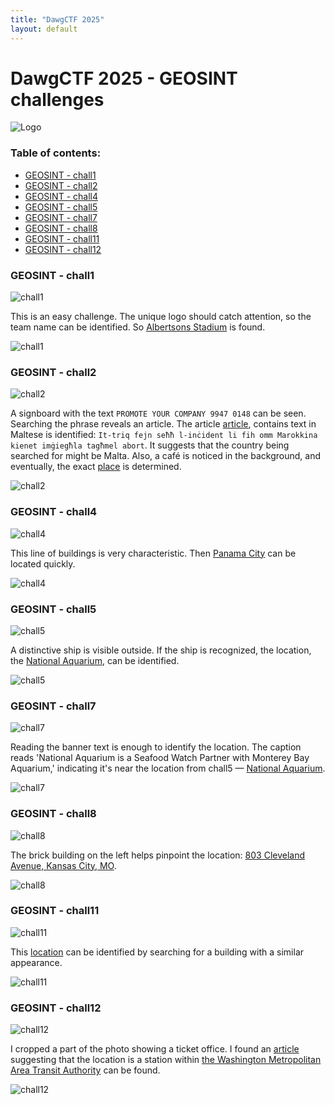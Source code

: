 ```yaml
---
title: "DawgCTF 2025" 
layout: default
---
```

# DawgCTF 2025 - GEOSINT challenges
![Logo](cyberdawgs_shield.png)
### Table of contents:
- [GEOSINT - chall1](#geosint---chall1)
- [GEOSINT - chall2](#geosint---chall2)
- [GEOSINT - chall4](#geosint---chall4)
- [GEOSINT - chall5](#geosint---chall5)
- [GEOSINT - chall7](#geosint---chall7)
- [GEOSINT - chall8](#geosint---chall8)
- [GEOSINT - chall11](#geosint---chall11)
- [GEOSINT - chall12](#geosint---chall12)

### GEOSINT - chall1
![chall1](osint_chall1.png)

This is an easy challenge. The unique logo should catch attention, so the team name can be identified. So [Albertsons Stadium](https://www.google.com/maps/place/Albertsons+Stadium/@43.6026366,-116.1984099,17z/data=!3m1!4b1!4m6!3m5!1s0x8646819ce03a452f:0xaa2b000d8bf5c58d!8m2!3d43.6026327!4d-116.195835!16zL20vMDYydmdt?entry=ttu&g_ep=EgoyMDI1MDQyOS4wIKXMDSoASAFQAw%3D%3D) is found. 

![chall1](chall1.png)

### GEOSINT - chall2
![chall2](osint_chall2.png)

A signboard with the text `PROMOTE YOUR COMPANY 9947 0148` can be seen. Searching the phrase reveals an article. The article [article](https://netnews.com.mt/2017/04/05/ftemp-ta-ftit-sighat-fi-tmiem-il-gimgha-kriminalita-ta-kull-xorta-tgholli-rasha/_dsc8876/), contains text in Maltese is identified: `It-triq fejn seħħ l-inċident li fih omm Marokkina kienet imġiegħla tagħmel abort`. It suggests that the country being searched for might be Malta. Also, a café is noticed in the background, and eventually, the exact  [place](https://www.google.com/maps/@35.9211266,14.4792146,3a,75y,143.26h,79.96t/data=!3m7!1e1!3m5!1ssrRZghZ4ohX8M7xR0m2XQA!2e0!6shttps:%2F%2Fstreetviewpixels-pa.googleapis.com%2Fv1%2Fthumbnail%3Fcb_client%3Dmaps_sv.tactile%26w%3D900%26h%3D600%26pitch%3D10.03979575213613%26panoid%3DsrRZghZ4ohX8M7xR0m2XQA%26yaw%3D143.2649363650284!7i16384!8i8192?entry=ttu&g_ep=EgoyMDI1MDQyMi4wIKXMDSoASAFQAw%3D%3D) is determined.

![chall2](chall2.png)


### GEOSINT - chall4

![chall4](osint_chall4.png)

This line of buildings is very characteristic. Then [Panama City](https://www.google.com/maps/@8.9561605,-79.5298355,3a,75y,15.93h,90.89t/data=!3m7!1e1!3m5!1sNUkquHWq51RHePSW1lOACQ!2e0!6shttps:%2F%2Fstreetviewpixels-pa.googleapis.com%2Fv1%2Fthumbnail%3Fcb_client%3Dmaps_sv.tactile%26w%3D900%26h%3D600%26pitch%3D-0.8862619476891211%26panoid%3DNUkquHWq51RHePSW1lOACQ%26yaw%3D15.931751916758685!7i16384!8i8192?entry=ttu&g_ep=EgoyMDI1MDQyOS4wIKXMDSoASAFQAw%3D%3D) can be located quickly.

![chall4](chall4.png)


### GEOSINT - chall5

![chall5](osint_chall5.png)

A distinctive ship is visible outside. If the ship is recognized, the location, the [National Aquarium](https://www.google.com/maps/place/National+Aquarium/@39.2853969,-76.6109733,17z/data=!3m1!4b1!4m6!3m5!1s0x89c80362e467565d:0xc7f0a8617c7c7e8e!8m2!3d39.2853928!4d-76.6083984!16zL20vMDF5bTBm?entry=ttu&g_ep=EgoyMDI1MDQyOS4wIKXMDSoASAFQAw%3D%3D), can be identified.

![chall5](chall5.png)


### GEOSINT - chall7

![chall7](osint_chall7.png)

Reading the banner text is enough to identify the location. The caption reads 'National Aquarium is a Seafood Watch Partner with Monterey Bay Aquarium,' indicating it's near the location from chall5 — [National Aquarium](https://www.google.pl/maps/@39.2845641,-76.6069082,2a,75y,340.31h,75.46t/data=!3m8!1e1!3m6!1sk25wj64XH0MUZfDv2EQctA!2e0!3e2!6shttps:%2F%2Fstreetviewpixels-pa.googleapis.com%2Fv1%2Fthumbnail%3Fcb_client%3Dmaps_sv.tactile%26w%3D900%26h%3D600%26pitch%3D14.537973204955051%26panoid%3Dk25wj64XH0MUZfDv2EQctA%26yaw%3D340.3142740111357!7i13312!8i6656?entry=ttu&g_ep=EgoyMDI1MDQyOS4wIKXMDSoASAFQAw%3D%3D).

![chall7](chall7.png)


### GEOSINT - chall8

![chall8](osint_chall8.png)

The brick building on the left helps pinpoint the location: [803 Cleveland Avenue, Kansas City, MO](https://www.google.com/maps/@39.1030261,-94.5373659,3a,87.5y,165.17h,95.13t/data=!3m7!1e1!3m5!1sEadzK-owakUgd8fDukONMA!2e0!6shttps:%2F%2Fstreetviewpixels-pa.googleapis.com%2Fv1%2Fthumbnail%3Fcb_client%3Dmaps_sv.tactile%26w%3D900%26h%3D600%26pitch%3D-5.1262195966293405%26panoid%3DEadzK-owakUgd8fDukONMA%26yaw%3D165.17036820495142!7i16384!8i8192?entry=ttu&g_ep=EgoyMDI1MDQyMi4wIKXMDSoASAFQAw%3D%3D).

![chall8](chall8.png)


### GEOSINT - chall11

![chall11](osint_chall11.png)

This [location](https://www.google.com/maps/@-65.1754999,-64.1357407,3a,75y,189.04h,84.22t/data=!3m7!1e1!3m5!1s_3RTE7UfztNnpXUp0MAPUQ!2e0!6shttps:%2F%2Fstreetviewpixels-pa.googleapis.com%2Fv1%2Fthumbnail%3Fcb_client%3Dmaps_sv.tactile%26w%3D900%26h%3D600%26pitch%3D5.780000000000001%26panoid%3D_3RTE7UfztNnpXUp0MAPUQ%26yaw%3D189.04!7i13312!8i6656?entry=ttu&g_ep=EgoyMDI1MDQyOS4wIKXMDSoASAFQAw%3D%3D) can be identified by searching for a building with a similar appearance.

![chall11](chall11.png)

### GEOSINT - chall12

![chall12](osint_chall12.png)

I cropped a part of the photo showing a ticket office. I found an [article](https://www.anixter.com/content/dam/Suppliers/Peerless-AV/Washington%20Metropolitan%20Area%20Transit%20Authority_0.pdf) suggesting that the location is a station within [the Washington Metropolitan Area Transit Authority](https://www.google.com/maps/@38.8937802,-76.8682402,3a,60y,254.02h,92.94t/data=!3m7!1e1!3m5!1sCIHM0ogKEICAgICX5eCyHQ!2e10!6shttps:%2F%2Flh3.googleusercontent.com%2Fgpms-cs-s%2FAB8u6HaxwY8mTpCSGqyGKvwU24uhsYYwUhkJy1N2fWcRJukDriQJSQDvBq2gEi_U3c2FM02J-VOI9dZu-TyH787MafMhhioAUHWFOEdvX60LjNDRfKMYjxPvE9jKbSSzKnRO0uc_itw%3Dw900-h600-k-no-pi-2.9362359762327372-ya118.00731356785954-ro0-fo100!7i12250!8i6125?entry=ttu&g_ep=EgoyMDI1MDQyMi4wIKXMDSoASAFQAw%3D%3D) can be found.

![chall12](chall12.png)
